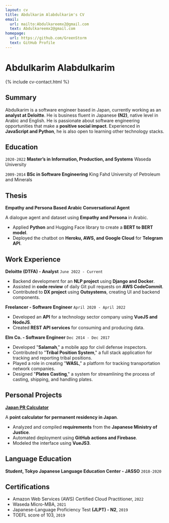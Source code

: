 ```yaml
---
layout: cv
title: Abdulkarim Alabdulkarim's CV
email:
  url: mailto:Abdulkareemx2@gmail.com
  text: Abdulkareemx2@gmail.com
homepage:
  url: https://github.com/GreenStorm
  text: GitHub Profile
---
```


# Abdulkarim Alabdulkarim 

{% include cv-contact.html %}

## Summary

Abdulkarim is a software engineer based in Japan, currently working as an **analyst at Deloitte**. He is business fluent in Japanese **(N2)**, native level in Arabic and English. He is passionate about software engineering opportunities that make a **positive social impact**. Experienced in **JavaScript and Python**, he is also open to learning other technology stacks.

## Education

`2020-2022`
__Master’s in Information, Production, and Systems__
Waseda University

`2009-2014`
__BSc in Software Engineering__
King Fahd University of Petroleum and Minerals

## Thesis

__Empathy and Persona Based Arabic Conversational Agent__

A dialogue agent and dataset using **Empathy and Persona** in Arabic.
- Applied **Python** and Hugging Face library to create a **BERT to BERT model**.
- Deployed the chatbot on **Heroku, AWS, and Google Cloud** for **Telegram API**.

## Work Experience

**Deloitte (DTFA) - Analyst**
`June 2022 - Current`

- Backend development for an **NLP project** using **Django and Docker**.
- Assisted in **code review** of daily Git pull requests on **AWS CodeCommit**.
- Contributed to **DX project** using **Outsystems**, creating UI and backend components.

**Freelancer - Software Engineer**
`April 2020 - April 2022`

- Developed an **API** for a technology sector company using **VueJS and NodeJS**.
- Created **REST API services** for consuming and producing data.

**Elm Co. - Software Engineer**
`Dec 2014 - Dec 2017`

- Developed "**Salamah**," a mobile app for civil defense inspectors.
- Contributed to "**Tribal Position System**," a full stack application for tracking and reporting tribal positions.
- Played a role in creating "**WASL**," a platform for tracking transportation network companies.
- Designed "**Plates Casting**," a system for streamlining the process of casting, shipping, and handling plates.

## Personal Projects

[__Japan PR Calculator__](https://japanprcalculator.com/)

A **point calculator for permanent residency in Japan**.
- Analyzed and compiled **requirements** from the **Japanese Ministry of Justice**.
- Automated deployment using **GitHub actions and Firebase**.
- Modeled the interface using **VueJS3**.

## Language Education

__Student, Tokyo Japanese Language Education Center - JASSO__
`2018-2020`

## Certifications

- Amazon Web Services (AWS) Certified Cloud Practitioner, `2022`
- Waseda Micro-MBA, `2021`
- Japanese-Language Proficiency Test **(JLPT) - N2**, `2019`
- TOEFL score of 103, `2019`
